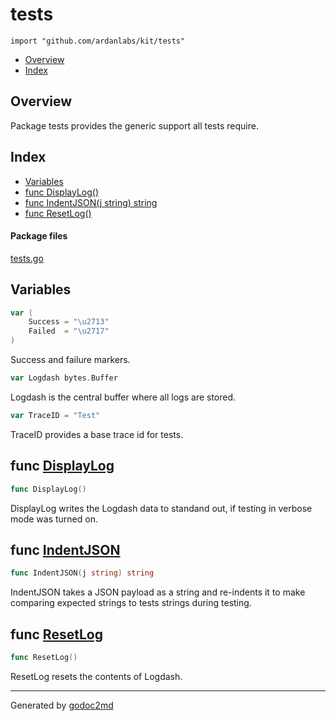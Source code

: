 

# tests
`import "github.com/ardanlabs/kit/tests"`

* [Overview](#pkg-overview)
* [Index](#pkg-index)

## <a name="pkg-overview">Overview</a>
Package tests provides the generic support all tests require.




## <a name="pkg-index">Index</a>
* [Variables](#pkg-variables)
* [func DisplayLog()](#DisplayLog)
* [func IndentJSON(j string) string](#IndentJSON)
* [func ResetLog()](#ResetLog)


#### <a name="pkg-files">Package files</a>
[tests.go](/src/github.com/ardanlabs/kit/tests/tests.go) 



## <a name="pkg-variables">Variables</a>
``` go
var (
    Success = "\u2713"
    Failed  = "\u2717"
)
```
Success and failure markers.

``` go
var Logdash bytes.Buffer
```
Logdash is the central buffer where all logs are stored.

``` go
var TraceID = "Test"
```
TraceID provides a base trace id for tests.



## <a name="DisplayLog">func</a> [DisplayLog](/src/target/tests.go?s=553:570#L20)
``` go
func DisplayLog()
```
DisplayLog writes the Logdash data to standand out, if testing in verbose mode
was turned on.



## <a name="IndentJSON">func</a> [IndentJSON](/src/target/tests.go?s=778:810#L30)
``` go
func IndentJSON(j string) string
```
IndentJSON takes a JSON payload as a string and re-indents it to make
comparing expected strings to tests strings during testing.



## <a name="ResetLog">func</a> [ResetLog](/src/target/tests.go?s=415:430#L14)
``` go
func ResetLog()
```
ResetLog resets the contents of Logdash.








- - -
Generated by [godoc2md](http://godoc.org/github.com/davecheney/godoc2md)
